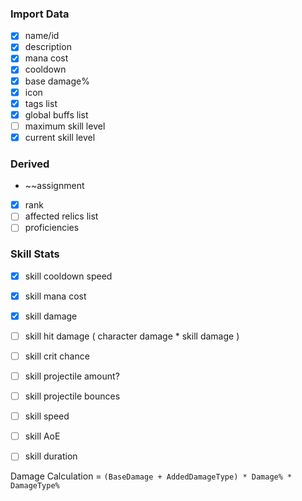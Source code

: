 ### Import Data
- [x] name/id
- [x] description
- [x] mana cost
- [x] cooldown
- [x] base damage%
- [x] icon
- [x] tags list
- [x] global buffs list
- [ ] maximum skill level
- [x] current skill level

### Derived
-  ~~assignment
- [x] rank
- [ ] affected relics list
- [ ] proficiencies

### Skill Stats
- [x] skill cooldown speed
- [x] skill mana cost
- [x] skill damage
- [ ] skill hit damage ( character damage * skill damage ) 
- [ ] skill crit chance
- [ ] skill projectile amount?
- [ ] skill projectile bounces
- [ ] skill speed
- [ ] skill AoE
- [ ] skill duration


Damage Calculation = `(BaseDamage + AddedDamageType) * Damage% * DamageType%`

